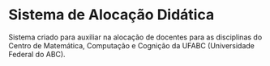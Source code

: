 # Sistema de Alocação Didática

Sistema criado para auxiliar na alocação de docentes para as disciplinas do Centro de Matemática, Computação e Cognição da UFABC (Universidade Federal do ABC).
